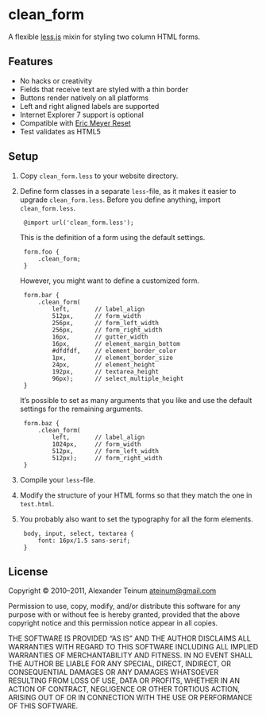 # clean_form

A flexible [less.js](https://github.com/cloudhead/less.js/) mixin for styling two column HTML forms.


## Features

 * No hacks or creativity
 * Fields that receive text are styled with a thin border
 * Buttons render natively on all platforms
 * Left and right aligned labels are supported
 * Internet Explorer 7 support is optional
 * Compatible with [Eric Meyer Reset](http://meyerweb.com/)
 * Test validates as HTML5

## Setup

1. Copy `clean_form.less` to your website directory.

2. Define form classes in a separate `less`-file, as it makes it easier to
   upgrade `clean_form.less`. Before you define anything, import
   `clean_form.less`.

        @import url('clean_form.less');

   This is the definition of a form using the default settings.

        form.foo {
            .clean_form;
        }

   However, you might want to define a customized form.

        form.bar {
            .clean_form(
                left,       // label_align
                512px,      // form_width
                256px,      // form_left_width
                256px,      // form_right_width
                16px,       // gutter_width
                16px,       // element_margin_bottom
                #dfdfdf,    // element_border_color
                1px,        // element_border_size
                24px,       // element_height
                192px,      // textarea_height
                96px);      // select_multiple_height
        }

   It’s possible to set as many arguments that you like and use the default
   settings for the remaining arguments.

        form.baz {
            .clean_form(
                left,       // label_align
                1024px,     // form_width
                512px,      // form_left_width
                512px);     // form_right_width
        }

3. Compile your `less`-file.

4. Modify the structure of your HTML forms so that they match the one in
   `test.html`.

5. You probably also want to set the typography for all the form elements.

        body, input, select, textarea {
            font: 16px/1.5 sans-serif;
        }

## License

Copyright © 2010–2011, Alexander Teinum <ateinum@gmail.com>

Permission to use, copy, modify, and/or distribute this software for any
purpose with or without fee is hereby granted, provided that the above
copyright notice and this permission notice appear in all copies.

THE SOFTWARE IS PROVIDED “AS IS” AND THE AUTHOR DISCLAIMS ALL WARRANTIES WITH
REGARD TO THIS SOFTWARE INCLUDING ALL IMPLIED WARRANTIES OF MERCHANTABILITY AND
FITNESS. IN NO EVENT SHALL THE AUTHOR BE LIABLE FOR ANY SPECIAL, DIRECT,
INDIRECT, OR CONSEQUENTIAL DAMAGES OR ANY DAMAGES WHATSOEVER RESULTING FROM LOSS
OF USE, DATA OR PROFITS, WHETHER IN AN ACTION OF CONTRACT, NEGLIGENCE OR OTHER
TORTIOUS ACTION, ARISING OUT OF OR IN CONNECTION WITH THE USE OR PERFORMANCE OF
THIS SOFTWARE.
